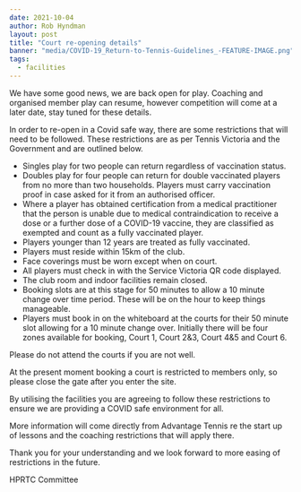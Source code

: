```yaml
---
date: 2021-10-04
author: Rob Hyndman
layout: post
title: "Court re-opening details"
banner: "media/COVID-19_Return-to-Tennis-Guidelines_-FEATURE-IMAGE.png"
tags:
  - facilities
---
```


We have some good news, we are back open for play. Coaching and organised member play can resume, however competition will come at a later date, stay tuned for these details.

In order to re-open in a Covid safe way, there are some restrictions that will need to be followed. These restrictions are as per Tennis Victoria and the Government and are outlined below.

  - Singles play for two people can return regardless of vaccination status.
  - Doubles play for four people can return for double vaccinated players from no more than two households. Players must carry vaccination proof in case asked for it from an authorised officer.
  - Where a player has obtained certification from a medical practitioner that the person is unable due to medical contraindication to receive a dose or a further dose of a COVID-19 vaccine, they are classified as exempted and count as a fully vaccinated player.
  - Players younger than 12 years are treated as fully vaccinated.
  - Players must reside within 15km of the club.
  - Face coverings must be worn except when on court.
  - All players must check in with the Service Victoria QR code displayed.
  - The club room and indoor facilities remain closed.
  - Booking slots are at this stage for 50 minutes to allow a 10 minute change over time period. These will be on the hour to keep things manageable.
  - Players must book in on the whiteboard at the courts for their 50 minute slot allowing for a 10 minute change over. Initially there will be four zones available for booking, Court 1, Court 2&3, Court 4&5 and Court 6.

Please do not attend the courts if you are not well.

At the present moment booking a court is restricted to members only, so please close the gate after you enter the site.

By utilising the facilities you are agreeing to follow these restrictions to ensure we are providing a COVID safe environment for all.

More information will come directly from Advantage Tennis re the start up of lessons and the coaching restrictions that will apply there.

Thank you for your understanding and we look forward to more easing of restrictions in the future.

HPRTC Committee
